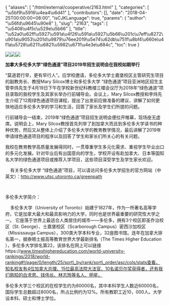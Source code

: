 {
    "aliases": [
        "/html/external/cooperative/2163.html"
    ],
    "categories": [
        "\u5bf9\u5916\u4ea4\u6d41"
    ],
    "contributors": [],
    "date": "2018-04-25T00:00:00+08:00",
    "isCJKLanguage": true,
    "params": {
        "author": "\u56fd\u9645\u90e8"
    },
    "slug": "2163",
    "tags": [
        "\u5408\u4f5c\u529e\u5b66"
    ],
    "title": "\u52a0\u62ff\u5927\u591a\u4f26\u591a\u5927\u5b66\u201c\u7eff\u8272\u901a\u9053\u201d\u9879\u76ee2019\u5e74\u62db\u751f\u8bf4\u660e\u4f1a\u5728\u6211\u6821\u5982\u671f\u4e3e\u884c",
    "toc": true
}

![](https://cdn.tfls.online/mirror/full/4ee89aa016a66a10bf3f52e6726f98131aa895d1.jpg)![](https://cdn.tfls.online/mirror/full/f52766d1dcb8d33651106f898aea27284232f604.jpg)![](https://cdn.tfls.online/mirror/full/e6c9ffde6a342993daea82a74aaf2cc1050b3e1f.jpg)







**加拿大多伦多大学“绿色通道”项目2019年招生说明会在我校如期举行**




“莫道君行早，更有早行人”。应学校邀请，多伦多大学士嘉堡校区主管研究生项目的副教务长、教授Mary Silcox博士和多伦多大学 “绿色通道”项目亚洲地区招生主管李炜先生于4月19日下午在学校新世纪科教楼三楼会议厅为2018年“绿色通道”项目录取的我校学生及其家长举办行前辅导会。会议上，Mary Silcox教授和李炜先生介绍了12周绿色通道项目课程，提出了出发前应做准备的建议、讲解了如何更快地适应多伦多大学的学习和生活，回答了家长及学生们所提的问题。




行前辅导会一结束，2019年“绿色通道”项目招生说明会便拉开帷幕，现场座无虚席。说明会上，Mary Silcox教授首先列举了到加拿大而且到多伦多大学读书的种种优势，然后又从整体上介绍了多伦多大学的教育教学情况，最后讲解了2019年申请绿色通道项目的程序以及回答了学生和家长们所关心的有关问题。




我校在教育教学高质量发展得同时，一贯尊重学生多元化需求、重视学生毕业出口的多元化发展。针对毕业后有出国意向的学生，学校开设有赴加拿大、日本等国知名大学的绿色通道项目或推荐入学项目，这些项目深受学生及学生家长欢迎。




    有关多伦多大学 “绿色通道”项目，可以请访问多伦多大学招生的官方网站（中英文）：<http://www.utsc.utoronto.ca/greenpath>




    




多伦多大学简介：




    多伦多大学（University of Toronto）始建于1827年，作为一所著名高等学府，它是加拿大最大和最具影响力的大学，同时也是世界最重要的研究性大学之一。 它座落于世界上最适合人类居住的城市——多伦多，拥有3个校区即圣乔治校区（St. George）、士嘉堡校区（Scarborough Campus）密西沙加校区（Mississauga Campus），300类大学本科专业，32座图书馆。连年在加拿大排名第一，据泰晤士报高等教育世界大学最新排名（The Times Higher Education ），多伦多大学排名第22，该排名在网上可以链接https://www.timeshighereducation.com/world-university-rankings/2018/world-ranking#!/page/0/length/25/sort\_by/rank/sort\_order/asc/cols/stats查看，知名校友有4位加拿大总理、15位最高法院大法官、10名诺贝尔奖获得者，还有我们熟知的白求恩、钱伟长、林志玲等名人、明星。




多伦多大学三个校区的在校学生约为80000名，其中本科学生人数近60000名，国际学生总数超过8000名，所占比例约为12%。所有教职工近10，000人。大学设本科、硕士和博士学位。




 









  



